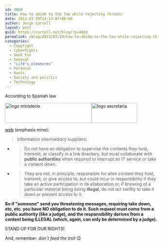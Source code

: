 ```yaml
---
id: 4860
title: How to abide to the law while rejecting threats
date: 2013-07-29T14:13:07+00:00
author: Jorge Cortell
layout: post
guid: https://cortell.net/blog/?p=4860
permalink: /blog/2013/07/29/how-to-abide-to-the-law-while-rejecting-threat/
categories:
  - Copyfight
  - CyberRights
  - Geek Fun
  - General
  - "Life's pleasures"
  - Personal
  - Rants
  - Society and politics
  - Technology
---
```

According to Spanish law

<a title="https://www.minetur.gob.es/telecomunicaciones/lssi/faqs/paginas/faq_obligaciones.aspx" href="https://www.minetur.gob.es/telecomunicaciones/lssi/faqs/paginas/faq_obligaciones.aspx" target="_blank"><img alt="logo ministerio" src="https://www.minetur.gob.es/SiteCollectionImages/images/logo-ministerio.png" width="285" height="66" /><img alt="logo secretaría" src="https://www.minetur.gob.es/SiteCollectionImages/plantilla/secretaria_teleco_SDLI.gif" width="150" height="66" /></a>

<a title="https://www.minetur.gob.es/telecomunicaciones/lssi/faqs/paginas/faq_obligaciones.aspx" href="https://www.minetur.gob.es/telecomunicaciones/lssi/faqs/paginas/faq_obligaciones.aspx" target="_blank">web</a> (emphasis mine):

> Information intermediary suppliers:

  * > Do not have an obligation to supervise the contents they host, transmit, or classify in a link directory, but must collaborate with **public authorities** when required to interrupt an IT service or take a content down.

  * > They are not, in principle, responsible for alien content they host, transmit, or give access to, but could incur in responsibility if they take an active participation in its ellaboration or, if knowing of a particular material being being **illegal**, do not act swiftly to take it down or prevent access to it.

**So if "someone" send you threatening messages, requiring take down, etc, etc. you have NO obligation to do it. Such request must come from a public authority (like a judge), and the responsibility derives from a content being ILLEGAL (which, again, can only be determined by a judge).**

STAND UP FOR OUR RIGHTS!

And, remember: _don`t feed the troll_ 😉